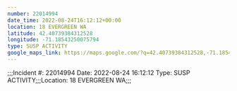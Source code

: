 ```yaml
---
number: 22014994
date_time: 2022-08-24T16:12:12+00:00
location: 18 EVERGREEN WA
latitude: 42.40739384312528
longitude: -71.18543250075794
type: SUSP ACTIVITY
google_maps_link: https://maps.google.com/?q=42.40739384312528,-71.18543250075794
---
```


;;;Incident #: 22014994  Date: 2022-08-24 16:12:12   Type: SUSP ACTIVITY;;;Location: 18 EVERGREEN WA;;;
